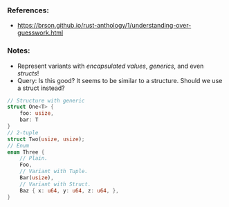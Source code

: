 ### References:
- https://brson.github.io/rust-anthology/1/understanding-over-guesswork.html

### Notes:
- Represent variants with _encapsulated values_, _generics_, and even _structs_!
- Query: Is this good? It seems to be similar to a structure. Should we use a struct instead?

```rust
// Structure with generic
struct One<T> {
    foo: usize,
    bar: T
}
// 2-tuple
struct Two(usize, usize);
// Enum
enum Three {
    // Plain.
    Foo,
    // Variant with Tuple.
    Bar(usize),
    // Variant with Struct.
    Baz { x: u64, y: u64, z: u64, },
}
```
